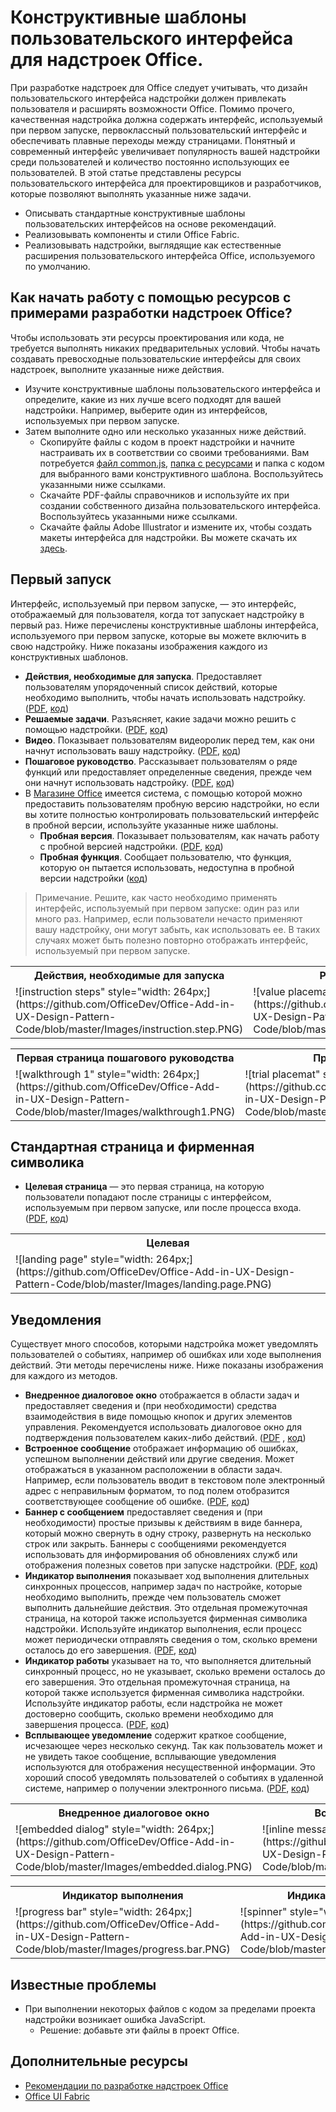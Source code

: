 # Конструктивные шаблоны пользовательского интерфейса для надстроек Office. 

При разработке надстроек для Office следует учитывать, что дизайн пользовательского интерфейса надстройки должен привлекать пользователя и расширять возможности Office. Помимо прочего, качественная надстройка должна содержать интерфейс, используемый при первом запуске, первоклассный пользовательский интерфейс и обеспечивать плавные переходы между страницами. Понятный и современный интерфейс увеличивает популярность вашей надстройки среди пользователей и количество постоянно использующих ее пользователей. В этой статье представлены ресурсы пользовательского интерфейса для проектировщиков и разработчиков, которые позволяют выполнять указанные ниже задачи.

* Описывать стандартные конструктивные шаблоны пользовательских интерфейсов на основе рекомендаций.
* Реализовывать компоненты и стили Office Fabric.
* Реализовывать надстройки, выглядящие как естественные расширения пользовательского интерфейса Office, используемого по умолчанию. 

## Как начать работу с помощью ресурсов с примерами разработки надстроек Office?

Чтобы использовать эти ресурсы проектирования или кода, не требуется выполнять никаких предварительных условий. Чтобы начать создавать превосходные пользовательские интерфейсы для своих надстроек, выполните указанные ниже действия.

* Изучите конструктивные шаблоны пользовательского интерфейса и определите, какие из них лучше всего подходят для вашей надстройки. Например, выберите один из интерфейсов, используемых при первом запуске.
* Затем выполните одно или несколько указанных ниже действий.
	* Скопируйте файлы с кодом в проект надстройки и начните настраивать их в соответствии со своими требованиями. Вам потребуется [файл common.js](https://github.com/OfficeDev/Office-Add-in-UX-Design-Pattern-Code/tree/master/), [папка с ресурсами](https://github.com/OfficeDev/Office-Add-in-UX-Design-Pattern-Code/tree/master/assets) и папка с кодом для выбранного вами конструктивного шаблона. Воспользуйтесь указанными ниже ссылками.
	* Скачайте PDF-файлы справочников и используйте их при создании собственного дизайна пользовательского интерфейса. Воспользуйтесь указанными ниже ссылками.
	* Скачайте файлы Adobe Illustrator и измените их, чтобы создать макеты интерфейса для надстройки. Вы можете скачать их [здесь](https://github.com/OfficeDev/Office-Add-in-Design-Patterns/blob/master/Patterns/Source%20Files).
 

## Первый запуск

Интерфейс, используемый при первом запуске, — это интерфейс, отображаемый для пользователя, когда тот запускает надстройку в первый раз. Ниже перечислены конструктивные шаблоны интерфейса, используемого при первом запуске, которые вы можете включить в свою надстройку. Ниже показаны изображения каждого из конструктивных шаблонов.

* **Действия, необходимые для запуска**. Предоставляет пользователям упорядоченный список действий, которые необходимо выполнить, чтобы начать использовать надстройку. ([PDF](https://github.com/OfficeDev/Office-Add-in-Design-Patterns/blob/master/Patterns/FirstRun_StepsToStart.pdf "PDF"), [код](https://github.com/OfficeDev/Office-Add-in-UX-Design-Pattern-Code/tree/master/templates/first-run/instruction-step))
* **Решаемые задачи**. Разъясняет, какие задачи можно решить с помощью надстройки. ([PDF](https://github.com/OfficeDev/Office-Add-in-Design-Patterns/blob/master/Patterns/FirstRun_ValuePlacemat.pdf "PDF"), [код](https://github.com/OfficeDev/Office-Add-in-UX-Design-Pattern-Code/tree/master/templates/first-run/value-placemat))
* **Видео**. Показывает пользователям видеоролик перед тем, как они начнут использовать вашу надстройку. ([PDF](https://github.com/OfficeDev/Office-Add-in-Design-Patterns/blob/master/Patterns/FirstRun_VideoPlacemat.pdf "PDF"), [код](https://github.com/OfficeDev/Office-Add-in-UX-Design-Pattern-Code/tree/master/templates/first-run/video-placemat))
* **Пошаговое руководство**. Рассказывает пользователям о ряде функций или предоставляет определенные сведения, прежде чем они начнут использовать надстройку. ([PDF](https://github.com/OfficeDev/Office-Add-in-Design-Patterns/blob/master/Patterns/FirstRun_PagingPanel.pdf "PDF"), [код](https://github.com/OfficeDev/Office-Add-in-UX-Design-Pattern-Code/tree/master/templates/first-run/walkthrough))
* В [Магазине Office](https://msdn.microsoft.com/ru-ru/library/office/jj220033.aspx) имеется система, с помощью которой можно предоставить пользователям пробную версию надстройки, но если вы хотите полностью контролировать пользовательский интерфейс в пробной версии, используйте указанные ниже шаблоны.
	* **Пробная версия**. Показывает пользователям, как начать работу с пробной версией надстройки. ([PDF](https://github.com/OfficeDev/Office-Add-in-Design-Patterns/blob/master/Patterns/FirstRun_TrialVersion.pdf "PDF"), [код](https://github.com/OfficeDev/Office-Add-in-UX-Design-Pattern-Code/tree/master/templates/first-run/trial-placemat))
	* **Пробная функция**. Сообщает пользователю, что функция, которую он пытается использовать, недоступна в пробной версии надстройки ([код](https://github.com/OfficeDev/Office-Add-in-UX-Design-Pattern-Code/tree/master/templates/first-run/trial-placemat-feature))


> Примечание. Решите, как часто необходимо применять интерфейс, используемый при первом запуске: один раз или много раз. Например, если пользователи нечасто применяют вашу надстройку, они могут забыть, как использовать ее. В таких случаях может быть полезно повторно отображать интерфейс, используемый при первом запуске. 

 <table>
 <tr><th>Действия, необходимые для запуска</th><th>Решаемые задачи</th><th>Видео</th></tr>
 <tr><td>![instruction steps" style="width: 264px;](https://github.com/OfficeDev/Office-Add-in-UX-Design-Pattern-Code/blob/master/Images/instruction.step.PNG)</td><td>![value placemat" style="width: 264px;](https://github.com/OfficeDev/Office-Add-in-UX-Design-Pattern-Code/blob/master/Images/value.placemat.PNG)</td><td>![video placemat" style="width: 264px;](https://github.com/OfficeDev/Office-Add-in-UX-Design-Pattern-Code/blob/master/Images/video.placemat.PNG)</td></tr>
 </table>

 <table>
 <tr><th>Первая страница пошагового руководства</th><th>Пробная версия</th><th>Пробная функция</th></tr>
 <tr><td>![walkthrough 1" style="width: 264px;](https://github.com/OfficeDev/Office-Add-in-UX-Design-Pattern-Code/blob/master/Images/walkthrough1.PNG)</td><td>![trial placemat" style="width: 264px;](https://github.com/OfficeDev/Office-Add-in-UX-Design-Pattern-Code/blob/master/Images/trial.placemat.PNG)</td><td>![trial placemat feature" style="width: 264px;](https://github.com/OfficeDev/Office-Add-in-UX-Design-Pattern-Code/blob/master/Images/trial.placemat.feature.PNG)</td></tr>
 </table> 


## Стандартная страница и фирменная символика

* **Целевая страница** — это первая страница, на которую пользователи попадают после страницы с интерфейсом, используемым при первом запуске, или после процесса входа. ([PDF](https://github.com/OfficeDev/Office-Add-in-Design-Patterns/blob/master/Helpful%20Templates/AddIn_Template_Standard_Layout.pdf "PDF"), [код](https://github.com/OfficeDev/Office-Add-in-UX-Design-Pattern-Code/tree/master/templates/generic/landing-page))

<table>
 <tr><th>Целевая</th></tr>
 <tr><td>![landing page" style="width: 264px;](https://github.com/OfficeDev/Office-Add-in-UX-Design-Pattern-Code/blob/master/Images/landing.page.PNG)</td></tr>
 </table>

## Уведомления

Существует много способов, которыми надстройка может уведомлять пользователей о событиях, например об ошибках или ходе выполнения действий. Эти методы перечислены ниже. Ниже показаны изображения для каждого из методов.

* **Внедренное диалоговое окно** отображается в области задач и предоставляет сведения и (при необходимости) средства взаимодействия в виде помощью кнопок и других элементов управления. Рекомендуется использовать диалоговое окно для подтверждения пользователем каких-либо действий. ([PDF](https://github.com/OfficeDev/Office-Add-in-Design-Patterns/blob/master/Patterns/Embedded_Dialog.pdf "PDF") , [код](https://github.com/OfficeDev/Office-Add-in-UX-Design-Pattern-Code/tree/master/templates/notifications/embedded-dialog))
* **Встроенное сообщение** отображает информацию об ошибках, успешном выполнении действий или другие сведения. Может отображаться в указанном расположении в области задач. Например, если пользователь вводит в текстовом поле электронный адрес с неправильным форматом, то под полем отобразится соответствующее сообщение об ошибке. ([PDF](https://github.com/OfficeDev/Office-Add-in-Design-Patterns/blob/master/Patterns/Notification_Inline_Message.pdf "PDF"), [код](https://github.com/OfficeDev/Office-Add-in-UX-Design-Pattern-Code/tree/master/templates/notifications/inline-message))
* **Баннер с сообщением** предоставляет сведения и (при необходимости) простые призывы к действиям в виде баннера, который можно свернуть в одну строку, развернуть на несколько строк или закрыть. Баннеры с сообщениями рекомендуется использовать для информирования об обновлениях служб или отображения полезных советов при запуске надстройки. ([PDF](https://github.com/OfficeDev/Office-Add-in-Design-Patterns/blob/master/Patterns/Notification_messagebanner.pdf "PDF"), [код](https://github.com/OfficeDev/Office-Add-in-UX-Design-Pattern-Code/tree/master/templates/notifications/message-banner))
* **Индикатор выполнения** показывает ход выполнения длительных синхронных процессов, например задач по настройке, которые необходимо выполнить, прежде чем пользователь сможет выполнить дальнейшие действия. Это отдельная промежуточная страница, на которой также используется фирменная символика надстройки. Используйте индикатор выполнения, если процесс может периодически отправлять сведения о том, сколько времени осталось до его завершения. ([PDF](https://github.com/OfficeDev/Office-Add-in-Design-Patterns/blob/master/Patterns/Notification_progress.pdf "PDF"), [код](https://github.com/OfficeDev/Office-Add-in-UX-Design-Pattern-Code/tree/master/templates/notifications/progress-bar))
* **Индикатор работы** указывает на то, что выполняется длительный синхронный процесс, но не указывает, сколько времени осталось до его завершения. Это отдельная промежуточная страница, на которой также используется фирменная символика надстройки. Используйте индикатор работы, если надстройка не может достоверно сообщить, сколько времени необходимо для завершения процесса. ([PDF](https://github.com/OfficeDev/Office-Add-in-Design-Patterns/blob/master/Patterns/Notification_progress.pdf "PDF"), [код](https://github.com/OfficeDev/Office-Add-in-UX-Design-Pattern-Code/tree/master/templates/notifications/spinner))
* **Всплывающее уведомление** содержит краткое сообщение, исчезающее через несколько секунд. Так как пользователь может и не увидеть такое сообщение, всплывающие уведомления используются для отображения несущественной информации. Это хороший способ уведомлять пользователей о событиях в удаленной системе, например о получении электронного письма. ([PDF](https://github.com/OfficeDev/Office-Add-in-Design-Patterns/blob/master/Patterns/Notification_toast.pdf "PDF"), [код](https://github.com/OfficeDev/Office-Add-in-UX-Design-Pattern-Code/tree/master/templates/notifications/toast))

 <table>
 <tr><th>Внедренное диалоговое окно</th><th>Встроенное сообщение</th><th>Баннер с сообщением</th></tr>
 <tr><td>![embedded dialog" style="width: 264px;](https://github.com/OfficeDev/Office-Add-in-UX-Design-Pattern-Code/blob/master/Images/embedded.dialog.PNG)</td><td>![inline message" style="width: 264px;](https://github.com/OfficeDev/Office-Add-in-UX-Design-Pattern-Code/blob/master/Images/inline.message.PNG)</td><td>![message banner" style="width: 264px;](https://github.com/OfficeDev/Office-Add-in-UX-Design-Pattern-Code/blob/master/Images/message.banner.PNG)</td></tr>
 </table>

 <table>
 <tr><th>Индикатор выполнения</th><th>Индикатор работы</th><th>Всплывающее уведомление</th></tr>
 <tr><td>![progress bar" style="width: 264px;](https://github.com/OfficeDev/Office-Add-in-UX-Design-Pattern-Code/blob/master/Images/progress.bar.PNG)</td><td>![spinner" style="width: 264px;](https://github.com/OfficeDev/Office-Add-in-UX-Design-Pattern-Code/blob/master/Images/spinner.PNG)</td><td>![toast" style="width: 264px;](https://github.com/OfficeDev/Office-Add-in-UX-Design-Pattern-Code/blob/master/Images/toast.PNG)</td></tr>
 </table>

## Известные проблемы

* При выполнении некоторых файлов с кодом за пределами проекта надстройки возникает ошибка JavaScript. 
	* Решение: добавьте эти файлы в проект Office. 
	
## Дополнительные ресурсы

* [Рекомендации по разработке надстроек Office](https://dev.office.com/docs/add-ins/design/add-in-development-best-practices)
* [Office UI Fabric](http://dev.office.com/fabric/)
